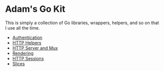 # Adam's Go Kit

This is simply a collection of Go libraries, wrappers, helpers, and so on
that I use all the time.

- [Authentication](auth/README.md)
- [HTTP Helpers](httphelpers/README.md)
- [HTTP Server and Mux](mux/README.md)
- [Rendering](rendering/README.md)
- [HTTP Sessions](sessions/README.md)
- [Slices](slices/README.md)
